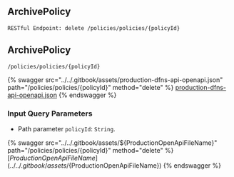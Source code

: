 
## ArchivePolicy
`RESTful Endpoint: delete /policies/policies/{policyId}`


## ArchivePolicy
`/policies/policies/{policyId}`



{% swagger src="../../.gitbook/assets/production-dfns-api-openapi.json" path="/policies/policies/{policyId}" method="delete" %}
[production-dfns-api-openapi.json](../../.gitbook/assets/production-dfns-api-openapi.json)
{% endswagger %}


### Input Query Parameters
* Path parameter `policyId`: `String`.  
  


{% swagger src="../../.gitbook/assets/${ProductionOpenApiFileName}" path="/policies/policies/{policyId}" method="delete" %}
[${ProductionOpenApiFileName}](../../.gitbook/assets/${ProductionOpenApiFileName})
{% endswagger %}
